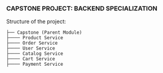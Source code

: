 ### CAPSTONE PROJECT: BACKEND SPECIALIZATION 

Structure of the project:
```
├── Capstone (Parent Module)
├──── Product Service
├──── Order Service
├──── User Service
├──── Catalog Service
├──── Cart Service
├──── Payment Service
